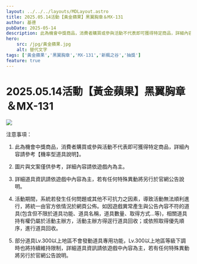 ```yaml
---
layout: ../../../layouts/MDLayout.astro
title: 2025.05.14活動【黃金蘋果】黑翼胸章＆MX-131
author: 基德
pubDate: 2025-05-14
description: 此為機會中獎商品，消費者購買或參與活動不代表即可獲得特定商品，詳細內容請參考【機率型道具說明】。
hero: 
    src: /jpg/黃金蘋果.jpg
    alt: 替代文字
tags: ['黃金蘋果','黑翼胸章','MX-131','新楓之谷','抽獎']
feature: true
---
```

# 2025.05.14活動【黃金蘋果】黑翼胸章＆MX-131

![](/jpg/黃金蘋果.jpg)

注意事項：

1. 此為機會中獎商品，消費者購買或參與活動不代表即可獲得特定商品，詳細內容請參考【機率型道具說明】。

2. 圖片與文案僅供參考，詳細內容請依遊戲內為主。

3. 詳細道具資訊請依遊戲中內容為主，若有任何特殊異動將另行於官網公告說明。

4. 活動期間，系統若發生任何問題或其他不可抗力之因素，導致活動無法順利進行，將統一由官方依情況於網頁公佈。如因遊戲異常產生與公告內容不符的道具(包含但不限於道具功能、道具名稱，道具數量、取得方式...等)，相關道具持有權仍屬於活動主辦方，活動主辦方得逕行道具回收；或依照取得優先順序，進行道具回收。

5. 部分道具Lv.300以上地區不會發動道具專用功能，Lv.300以上地區等級下調時也將持續維持限制，詳細道具資訊請依遊戲中內容為主，若有任何特殊異動將另行於官網公告說明。
